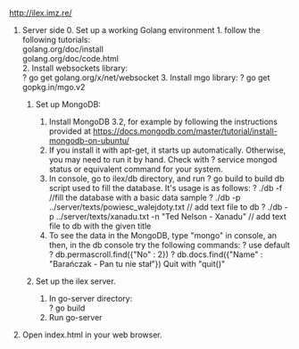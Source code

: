 http://ilex.imz.re/

1. Server side
    0. Set up a working Golang environment
		1. follow the following tutorials:  
		golang.org/doc/install  
		golang.org/doc/code.html  
		2. Install websockets library:  
                ? go get golang.org/x/net/websocket
		3. Install mgo library:
                ? go get gopkg.in/mgo.v2

	1. Set up MongoDB:
		1. Install MongoDB 3.2, for example by following the instructions provided at
		https://docs.mongodb.com/master/tutorial/install-mongodb-on-ubuntu/
		2. If you install it with apt-get, it starts up automatically. Otherwise, you may need to run it by hand. Check with
		        ? service mongod status
		or equivalent command for your system.
		3. In console, go to ilex/db directory, and run
		        ? go build
		to build db script used to fill the database. It's usage is as follows:
		        ? ./db -f //fill the database with a basic data sample
		        ? ./db -p ../server/texts/powiesc_walejdoty.txt // add text file to db
		        ? ./db -p ../server/texts/xanadu.txt -n "Ted Nelson - Xanadu" // add text file to db with the given title
		4. To see the data in the MongoDB, type "mongo" in console, an then, in the db console try the following commands:
		        ? use default
		        ? db.permascroll.find({"No" : 2})
		        ? db.docs.find({"Name" : "Barańczak - Pan tu nie stał"})
		        Quit with "quit()"

	2. Set up the ilex server.  
		1. In go-server directory:  
		        ? go build
		2. Run go-server

2. Open index.html in your web browser.
